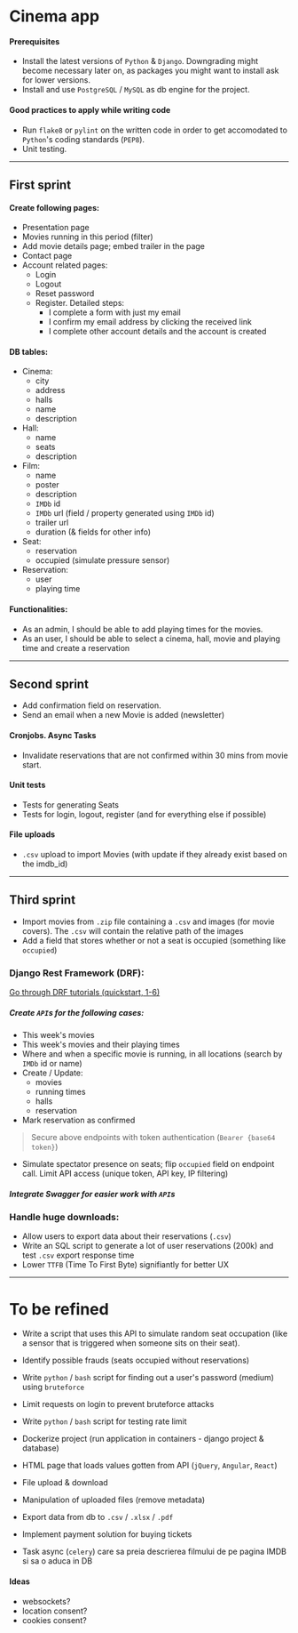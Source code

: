 # Cinema app

#### Prerequisites
- Install the latest versions of `Python` & `Django`. Downgrading might become necessary later on, as packages you might want to install ask for lower versions.
- Install and use `PostgreSQL` / `MySQL` as db engine for the project.

#### Good practices to apply while writing code
- Run `flake8` or `pylint` on the written code in order to get accomodated to `Python`'s coding standards (`PEP8`).
- Unit testing.

---
## First sprint

#### Create following pages:
- Presentation page
- Movies running in this period (filter)
- Add movie details page; embed trailer in the page
- Contact page
- Account related pages:
    - Login
    - Logout
    - Reset password
    - Register. Detailed steps:
        - I complete a form with just my email
        - I confirm my email address by clicking the received link
        - I complete other account details and the account is created


#### DB tables:

- Cinema: 
    - city
    - address
    - halls
    - name
    - description
- Hall:
    - name
    - seats
    - description
- Film:
    - name
    - poster 
    - description
    - `IMDb` id
    - `IMDb` url (field / property generated using `IMDb` id)
    - trailer url
    - duration (& fields for other info)
- Seat:
    - reservation
    - occupied (simulate pressure sensor)
- Reservation:
    - user 
    - playing time


#### Functionalities:

- As an admin, I should be able to add playing times for the movies.
- As an user, I should be able to select a cinema, hall, movie and playing time and create a reservation


---
## Second sprint

- Add confirmation field on reservation.
- Send an email when a new Movie is added (newsletter)

#### Cronjobs. Async Tasks
- Invalidate reservations that are not confirmed within 30 mins from movie start.

#### Unit tests
- Tests for generating Seats
- Tests for login, logout, register (and for everything else if possible)

#### File uploads
- `.csv` upload to import Movies (with update if they already exist based on the imdb_id)


---
## Third sprint 

- Import movies from `.zip` file containing a `.csv` and images (for movie covers). The `.csv` will contain the relative path of the images
- Add a field that stores whether or not a seat is occupied (something like `occupied`)

### Django Rest Framework (DRF):

[Go through DRF tutorials (quickstart, 1-6)](https://www.django-rest-framework.org/tutorial/quickstart/)

##### Create `API`s for the following cases:
- This week's movies
- This week's movies and their playing times
- Where and when a specific movie is running, in all locations (search by `IMDb` id or name)
- Create / Update: 
    - movies
    - running times
    - halls
    - reservation
- Mark reservation as confirmed

> Secure above endpoints with token authentication (`Bearer {base64 token}`)

- Simulate spectator presence on seats; flip `occupied` field on endpoint call. Limit API access (unique token, API key, IP filtering)

##### Integrate Swagger for easier work with `API`s

### Handle huge downloads:
- Allow users to export data about their reservations (`.csv`)
- Write an SQL script to generate a lot of user reservations (200k) and test `.csv` export response time 
- Lower `TTFB` (Time To First Byte) signifiantly for better UX


---
# To be refined

- Write a script that uses this API to simulate random seat occupation (like a sensor that is triggered when someone sits on their seat).

- Identify possible frauds (seats occupied without reservations)

- Write `python` / `bash` script for finding out a user's password (medium) using `bruteforce`
- Limit requests on login to prevent bruteforce attacks
- Write `python` / `bash` script for testing rate limit

- Dockerize project (run application in containers - django project & database)
- HTML page that loads values gotten from API (`jQuery`, `Angular`, `React`)

- File upload & download
- Manipulation of uploaded files (remove metadata)

- Export data from db to `.csv` / `.xlsx` / `.pdf`

- Implement payment solution for buying tickets

- Task async (`celery`) care sa preia descrierea filmului de pe pagina IMDB si sa o aduca in DB 

#### Ideas
- websockets?
- location consent?
- cookies consent? 
